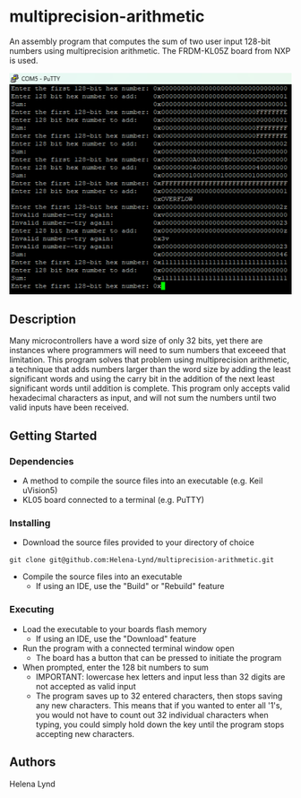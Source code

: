 # multiprecision-arithmetic<br>
An assembly program that computes the sum of two user input 128-bit numbers using multiprecision arithmetic. The FRDM-KL05Z board from NXP is used.

![ProgramResults](https://github.com/Helena-Lynd/multiprecision-arithmetic/blob/main/program-results.png?raw=true)

## Description<br>
Many microcontrollers have a word size of only 32 bits, yet there are instances where programmers will need to sum numbers that exceeed that limitation. This program solves that problem using multiprecision arithmetic, a technique that adds numbers larger than the word size by adding the least significant words and using the carry bit in the addition of the next least significant words until addition is complete. This program only accepts valid hexadecimal characters as input, and will not sum the numbers until two valid inputs have been received.
## Getting Started<br>
### Dependencies
- A method to compile the source files into an executable (e.g. Keil uVision5)
- KL05 board connected to a terminal (e.g. PuTTY)
### Installing
- Download the source files provided to your directory of choice
```
git clone git@github.com:Helena-Lynd/multiprecision-arithmetic.git
```
- Compile the source files into an executable
  - If using an IDE, use the "Build" or "Rebuild" feature
### Executing
- Load the executable to your boards flash memory
  - If using an IDE, use the "Download" feature
- Run the program with a connected terminal window open
  - The board has a button that can be pressed to initiate the program
- When prompted, enter the 128 bit numbers to sum
  - IMPORTANT: lowercase hex letters and input less than 32 digits are not accepted as valid input
  - The program saves up to 32 entered characters, then stops saving any new characters. This means that if you wanted to enter all '1's, you would not have to count out 32 individual characters when typing, you could simply hold down the key until the program stops accepting new characters.
## Authors<br>
Helena Lynd

